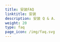 ```yaml
---
title: 安装FAQ
linktitle: 安装
description: 安装 Q & A.
weight: 20
type: faq
page_icon: /img/faq.svg
---
```

